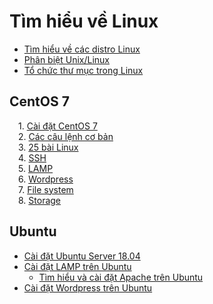 # Tìm hiểu về Linux  
- [Tìm hiểu về các distro Linux](2.So-luoc-linux-cac-distro-linux.md)
- [Phân biệt Unix/Linux](3.Phan-biet-unix-linux.md)
- [Tổ chức thư mục trong Linux](4.To-chuc-thu-muc-trong-Linux.md)
## CentOS 7
&emsp;1. [Cài đặt CentOS 7](install.md)  
&emsp;2. [Các câu lệnh cơ bản](Co-ban/README.md)  
&emsp;3. [25 bài Linux](25-bai-linux/README.md)   
&emsp;4. [SSH](SSH/README.md)    
&emsp;5. [LAMP](LAMP/README.md)  
&emsp;6. [Wordpress](Wordpress/README.md)  
&emsp;7. [File system](FileSystem/README.md)   
&emsp;8. [Storage](Storage/README.md)


## Ubuntu
- [Cài đặt Ubuntu Server 18.04](Ubuntu/install_ubuntu.md)  
- [Cài đặt LAMP trên Ubuntu](Ubuntu/install_lamp.md)
  - [Tìm hiểu và cài đặt Apache trên Ubuntu](Ubuntu/apache.md)
- [Cài đặt Wordpress trên Ubuntu](Ubuntu/install_wordpress.md)  
